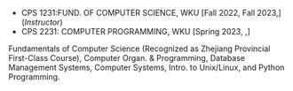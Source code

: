 - CPS 1231:FUND. OF COMPUTER SCIENCE, WKU [Fall 2022, Fall 2023,] (<i>Instructor</i>)
- CPS 2231: COMPUTER PROGRAMMING, WKU [Spring 2023, ,] 



Fundamentals of Computer Science (Recognized as Zhejiang Provincial First-Class Course), Computer Organ. & Programming, Database Management Systems, Computer Systems, Intro. to Unix/Linux, and Python Programming.